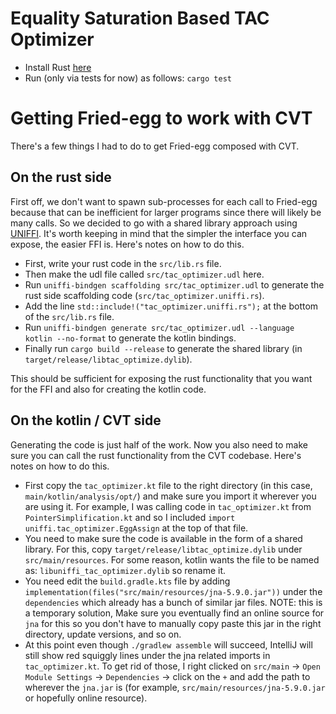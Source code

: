 # Equality Saturation Based TAC Optimizer 

- Install Rust [here](https://www.rust-lang.org/tools/install)
- Run (only via tests for now) as follows: `cargo test`


# Getting Fried-egg to work with CVT
There's a few things I had to do to get Fried-egg composed with CVT.

## On the rust side
First off, we don't want to spawn sub-processes for each call to Fried-egg because that can be inefficient for larger programs since there will likely be many calls.
So we decided to go with a shared library approach using [UNIFFI](https://mozilla.github.io/uniffi-rs/Overview.html).
It's worth keeping in mind that the simpler the interface you can expose, the easier FFI is.
Here's notes on how to do this.
- First, write your rust code in the `src/lib.rs` file.
- Then make the udl file called `src/tac_optimizer.udl` here.
- Run `uniffi-bindgen scaffolding src/tac_optimizer.udl` to generate the rust side scaffolding code (`src/tac_optimizer.uniffi.rs`).
- Add the line `std::include!("tac_optimizer.uniffi.rs");` at the bottom of the `src/lib.rs` file.
- Run `uniffi-bindgen generate src/tac_optimizer.udl --language kotlin --no-format` to generate the kotlin bindings.
- Finally run `cargo build --release` to generate the shared library (in `target/release/libtac_optimize.dylib`).

This should be sufficient for exposing the rust functionality that you want for the FFI and also for creating the kotlin code.

## On the kotlin / CVT side
Generating the code is just half of the work. Now you also need to make sure you can call the rust functionality from the CVT codebase.
Here's notes on how to do this.
- First copy the `tac_optimizer.kt` file to the right directory (in this case, `main/kotlin/analysis/opt/`) and make sure you import it wherever you are using it.
For example, I was calling code in `tac_optimizer.kt` from `PointerSimplification.kt` and so I included `import uniffi.tac_optimizer.EggAssign` at the top of that file.
- You need to make sure the code is available in the form of a shared library. For this, copy `target/release/libtac_optimize.dylib` under
`src/main/resources`. For some reason, kotlin wants the file to be named as: `libuniffi_tac_optimizer.dylib` so rename it.
- You need edit the `build.gradle.kts` file by adding  `implementation(files("src/main/resources/jna-5.9.0.jar"))` under the `dependencies` which already
has a bunch of similar jar files. NOTE: this is a temporary solution, Make sure you eventually find an online source for `jna` for this so you don't have to manually copy paste this jar in the right directory, update versions, and so on.
- At this point even though `./gradlew assemble` will succeed, IntelliJ will still show red squiggly lines under the jna related imports in `tac_optimizer.kt`. To get rid of those, I right clicked on `src/main` -> `Open Module Settings` -> `Dependencies` -> click on the `+` and add the path to wherever the `jna.jar` is (for example, `src/main/resources/jna-5.9.0.jar` or hopefully online resource).




